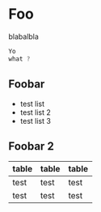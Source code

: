 # Foo

blabalbla

```javascript
Yo
what ?
```

## Foobar

- test list
- test list 2
- test list 3

## Foobar 2

| table | table | table |
|-------|-------|-------|
| test  | test  | test  |
| test  | test  | test  |
